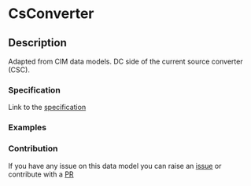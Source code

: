 # CsConverter

## Description 

Adapted from CIM data models. DC side of the current source converter (CSC).
### Specification

Link to the [specification](https://smart-data-models.github.io/dataModel.EnergyCIM/CsConverter/doc/spec.md)
### Examples
### Contribution

 If you have any issue on this data model you can raise an [issue](https://github.com/smart-data-models/dataModel.EnergyCIM/issues)  or contribute with a [PR](https://github.com/smart-data-models/dataModel.EnergyCIM/pulls)
